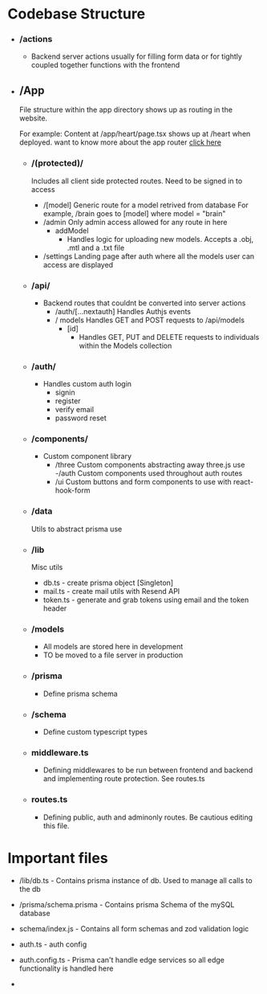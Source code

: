 # Codebase Structure 


- ### /actions
  - Backend server actions usually for filling form data or for tightly coupled together functions with the frontend

- ## /App 
  File structure within the app directory shows up as routing in the website. 
  
  For example: Content at /app/heart/page.tsx shows up at /heart when deployed. 
  want to know more about the app router [click here](https://nextjs.org/docs/app) 

    - ### /(protected)/  
        Includes all client side protected routes. Need to be signed in to access
        
        - /[model]
            Generic route for a model retrived from database 
            For example, /brain goes to [model] where model = "brain"
        - /admin
            Only admin access allowed for any route in here
            - addModel
                - Handles logic for uploading new models. Accepts a .obj, .mtl and a .txt file
        - /settings
            Landing page after auth where all the models user can access are displayed   
    
    - ### /api/ 
        - Backend routes that couldnt be converted into server actions
          - /auth/[...nextauth] 
               Handles Authjs events
          - / models
               Handles GET and POST requests to /api/models
            - [id]
              - Handles GET, PUT and DELETE requests to individuals within the Models collection
    - ### /auth/
        - Handles custom auth login
          - signin
          - register
          - verify email
          - password reset
    - ### /components/
        - Custom component library
          - /three
            Custom components abstracting away three.js use
          -/auth
            Custom components used throughout auth routes
           - /ui
            Custom buttons and form components to use with react-hook-form   
    - ### /data 
        Utils to abstract prisma use 
    
    - ### /lib
        Misc utils
        - db.ts - create prisma object [Singleton]
        - mail.ts - create mail utils with Resend API
        - token.ts - generate and grab tokens using email and the token header
    - ### /models
      - All models are stored here in development
      - TO be moved to a file server in production
    - ### /prisma
        - Define prisma schema
    - ### /schema
        - Define custom typescript types 
    - ### middleware.ts
        - Defining middlewares to be run between frontend and backend and implementing route protection. See routes.ts
    - ### routes.ts
        - Defining public, auth and adminonly routes. Be cautious editing this file. 


# Important files

- /lib/db.ts - Contains prisma instance of db. Used to manage all calls to the db

- /prisma/schema.prisma - Contains prisma Schema of the mySQL database
- schema/index.js - Contains all form schemas and zod validation logic
- auth.ts - auth config
- auth.config.ts - Prisma can't handle edge services so all edge functionality is handled here
- 